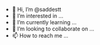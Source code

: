 

- 👋 Hi, I’m @saddestt
- 👀 I’m interested in ...
- 🌱 I’m currently learning ...
- 💞️ I’m looking to collaborate on ...
- 📫 How to reach me ...

<!---
saddestt/saddestt is a ✨ special ✨ repository because its `README.md` (this file) appears on your GitHub profile.
You can click the Preview link to take a look at your changes.
--->

